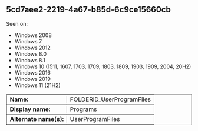 ## 5cd7aee2-2219-4a67-b85d-6c9ce15660cb

Seen on:
* Windows 2008
* Windows 7
* Windows 2012
* Windows 8.0
* Windows 8.1
* Windows 10 (1511, 1607, 1703, 1709, 1803, 1809, 1903, 1909, 2004, 20H2)
* Windows 2016
* Windows 2019
* Windows 11 (21H2)

<table border="1" class="docutils">
  <tbody>
    <tr>
      <td><b>Name:</b></td>
      <td>FOLDERID_UserProgramFiles</td>
    </tr>
    <tr>
      <td><b>Display name:</b></td>
      <td>Programs</td>
    </tr>
    <tr>
      <td><b>Alternate name(s):</b></td>
      <td>UserProgramFiles</td>
    </tr>
  </tbody>
</table>

